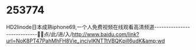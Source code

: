 # 253774
HD2linode日本成熟iphone69,一个人免费视频在线观看高清频道----------------------------🦌🦌点/此/进/入/http://www.baidu.com/link?url=NoK8PT47PahMhFH8Vie_jnciyIKNTTtVBQKpill6udK&amp;wd
